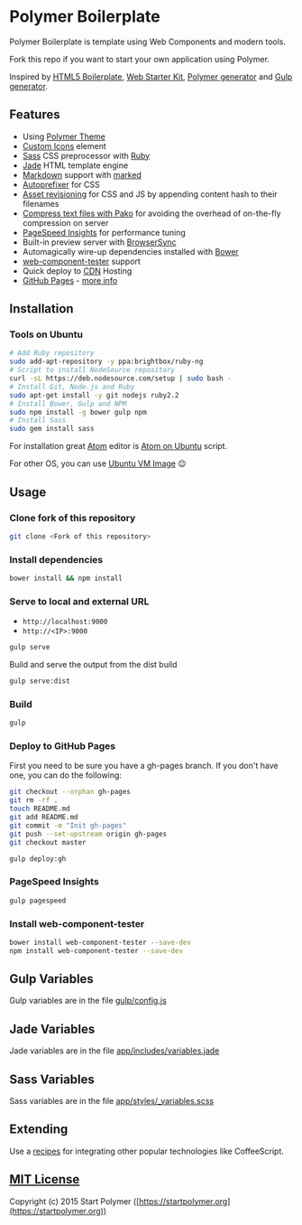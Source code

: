 # Polymer Boilerplate

Polymer Boilerplate is template using Web Components and modern tools.

Fork this repo if you want to start your own application using Polymer.

Inspired by [HTML5 Boilerplate](https://github.com/h5bp/html5-boilerplate),
[Web Starter Kit](https://github.com/google/web-starter-kit),
[Polymer generator](https://github.com/yeoman/generator-polymer) and
[Gulp generator](https://github.com/yeoman/generator-gulp-webapp).

## Features

- Using [Polymer Theme](https://github.com/StartPolymer/polymer-theme)
- [Custom Icons](https://github.com/StartPolymer/polymer-boilerplate/blob/master/app/elements/custom-icons/custom-icons.html) element
- [Sass](http://sass-lang.com) CSS preprocessor with [Ruby](https://www.ruby-lang.org)
- [Jade](http://jade-lang.com) HTML template engine
- [Markdown](https://help.github.com/articles/github-flavored-markdown/) support with [marked](https://github.com/chjj/marked)
- [Autoprefixer](https://github.com/postcss/autoprefixer) for CSS
- [Asset revisioning](https://github.com/smysnk/gulp-rev-all)
for CSS and JS by appending content hash to their filenames
- [Compress text files with Pako](https://github.com/jameswyse/gulp-pako)
for avoiding the overhead of on-the-fly compression on server
- [PageSpeed Insights](https://developers.google.com/speed/docs/insights/about) for performance tuning
- Built-in preview server with [BrowserSync](http://www.browsersync.io)
- Automagically wire-up dependencies installed with [Bower](http://bower.io)
- [web-component-tester](https://github.com/Polymer/web-component-tester) support
- Quick deploy to [CDN](http://en.wikipedia.org/wiki/Content_delivery_network) Hosting
 - [GitHub Pages](https://pages.github.com) - [more info](https://github.com/blog/1715-faster-more-awesome-github-pages)

## Installation

### Tools on Ubuntu

```sh
# Add Ruby repository
sudo add-apt-repository -y ppa:brightbox/ruby-ng
# Script to install NodeSource repository
curl -sL https://deb.nodesource.com/setup | sudo bash -
# Install Git, Node.js and Ruby
sudo apt-get install -y git nodejs ruby2.2
# Install Bower, Gulp and NPM
sudo npm install -g bower gulp npm
# Install Sass
sudo gem install sass
```

For installation great [Atom](https://atom.io) editor is
[Atom on Ubuntu](https://gist.github.com/6d7386cb7011cc8f5d37) script.

For other OS, you can use [Ubuntu VM Image](http://www.osboxes.org/ubuntu/) :wink:

## Usage

### Clone fork of this repository

```sh
git clone <Fork of this repository>
```

### Install dependencies

```sh
bower install && npm install
```

### Serve to local and external URL

- `http://localhost:9000`
- `http://<IP>:9000`

```sh
gulp serve
```

Build and serve the output from the dist build

```sh
gulp serve:dist
```

### Build

```sh
gulp
```

### Deploy to GitHub Pages

First you need to be sure you have a gh-pages branch. If you don't have one, you can do the following:

```sh
git checkout --orphan gh-pages
git rm -rf .
touch README.md
git add README.md
git commit -m "Init gh-pages"
git push --set-upstream origin gh-pages
git checkout master
```

```sh
gulp deploy:gh
```

### PageSpeed Insights

```sh
gulp pagespeed
```

### Install web-component-tester

```sh
bower install web-component-tester --save-dev
npm install web-component-tester --save-dev
```

## Gulp Variables

Gulp variables are in the file [gulp/config.js](https://github.com/StartPolymer/polymer-boilerplate/blob/master/gulp/config.js)

## Jade Variables

Jade variables are in the file [app/includes/variables.jade](https://github.com/StartPolymer/polymer-boilerplate/blob/master/app/includes/variables.jade)

## Sass Variables

Sass variables are in the file [app/styles/_variables.scss](https://github.com/StartPolymer/polymer-boilerplate/blob/master/app/styles/_variables.scss)

## Extending

Use a [recipes](https://github.com/yeoman/generator-gulp-webapp/blob/master/docs/recipes/README.md)
for integrating other popular technologies like CoffeeScript.

## [MIT License](https://github.com/StartPolymer/polymer-boilerplate/blob/master/LICENSE)

Copyright (c) 2015 Start Polymer ([https://startpolymer.org](https://startpolymer.org))
